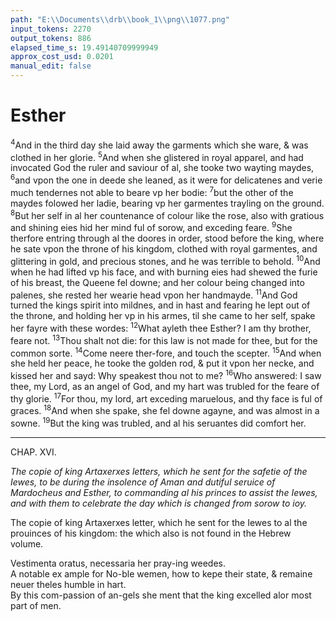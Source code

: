 ```yaml
---
path: "E:\\Documents\\drb\\book_1\\png\\1077.png"
input_tokens: 2270
output_tokens: 886
elapsed_time_s: 19.49140709999949
approx_cost_usd: 0.0201
manual_edit: false
---
```

# Esther

<sup>4</sup>And in the third day she laid away the garments which she ware, & was clothed in her glorie. <sup>5</sup>And when she glistered in royal apparel, and had invocated God the ruler and saviour of al, she tooke two wayting maydes, <sup>6</sup>and vpon the one in deede she leaned, as it were for delicatenes and verie much tendernes not able to beare vp her bodie: <sup>7</sup>but the other of the maydes folowed her ladie, bearing vp her garmentes trayling on the ground. <sup>8</sup>But her self in al her countenance of colour like the rose, also with gratious and shining eies hid her mind ful of sorow, and exceding feare. <sup>9</sup>She therfore entring through al the doores in order, stood before the king, where he sate vpon the throne of his kingdom, clothed with royal garmentes, and glittering in gold, and precious stones, and he was terrible to behold. <sup>10</sup>And when he had lifted vp his face, and with burning eies had shewed the furie of his breast, the Queene fel downe; and her colour being changed into palenes, she rested her wearie head vpon her handmayde. <sup>11</sup>And God turned the kings spirit into mildnes, and in hast and fearing he lept out of the throne, and holding her vp in his armes, til she came to her self, spake her fayre with these wordes: <sup>12</sup>What ayleth thee Esther? I am thy brother, feare not. <sup>13</sup>Thou shalt not die: for this law is not made for thee, but for the common sorte. <sup>14</sup>Come neere ther-fore, and touch the scepter. <sup>15</sup>And when she held her peace, he tooke the golden rod, & put it vpon her necke, and kissed her and sayd: Why speakest thou not to me? <sup>16</sup>Who answered: I saw thee, my Lord, as an angel of God, and my hart was trubled for the feare of thy glorie. <sup>17</sup>For thou, my lord, art exceding maruelous, and thy face is ful of graces. <sup>18</sup>And when she spake, she fel downe agayne, and was almost in a sowne. <sup>19</sup>But the king was trubled, and al his seruantes did comfort her.

<hr>

CHAP. XVI.

*The copie of king Artaxerxes letters, which he sent for the safetie of the Iewes, to be during the insolence of Aman and dutiful seruice of Mardocheus and Esther, to commanding al his princes to assist the Iewes, and with them to celebrate the day which is changed from sorow to ioy.*

The copie of king Artaxerxes letter, which he sent for the Iewes to al the prouinces of his kingdom: the which also is not found in the Hebrew volume.

<aside>Vestimenta oratus, necessaria her pray-ing weedes.</aside>

<aside>A notable ex ample for No-ble wemen, how to kepe their state, & remaine neuer theles humble in hart.</aside>

<aside>By this com-passion of an-gels she ment that the king excelled alor most part of men.</aside>

[^1]: K ch. 15 7.2.